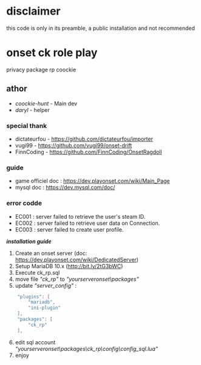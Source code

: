 
# disclaimer
this code is only in its preamble, a public installation and not recommended
# onset ck role play
privacy package rp coockie
## athor
- *coockie-hunt* - Main dev
- *daryl* - helper

### special thank
- dictateurfou - https://github.com/dictateurfou/importer
- vugi99 - https://github.com/vugi99/onset-drift
- FinnCoding - https://github.com/FinnCoding/OnsetRagdoll

### guide
- game officiel doc : https://dev.playonset.com/wiki/Main_Page
- mysql doc : https://dev.mysql.com/doc/

### error codde
- EC001 : server failed to retrieve the user's steam ID.
- EC002 : server failed to retrieve user data on Connection.
- EC003 : server failed to create user profile.

***installation guide***
1. Create an onset server (doc: https://dev.playonset.com/wiki/DedicatedServer)
2. Setup MariaDB 10.x (http://bit.ly/2tG3bWC)
3. Execute ck_rp.sql
4. move file *"ck_rp"* to *"yourserveronset\packages"*
5. update *"server_config"*  :
```lua
	"plugins": [
		"mariadb",
		"ini-plugin"
	],
	"packages": [
		"ck_rp"
	],
```
6. edit sql account *"yourserveronset\packages\ck_rp\config\config_sql.lua"*
7. enjoy

